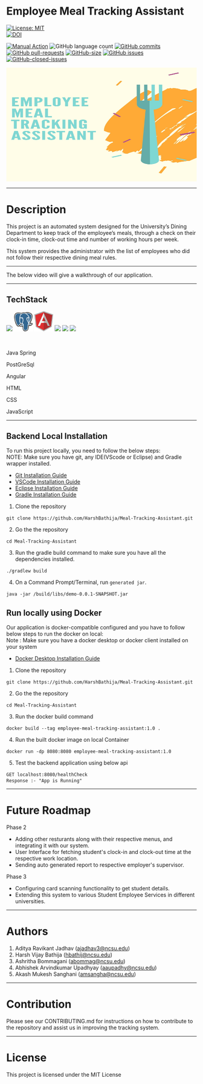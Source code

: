 # Employee Meal Tracking Assistant




[![License: MIT](https://img.shields.io/badge/License-MIT-yellow.svg)](https://opensource.org/licenses/MIT)  
[![DOI](https://zenodo.org/badge/409424195.svg)](https://zenodo.org/badge/latestdoi/409424195)

[![Manual Action](https://github.com/HarshBathija/Employee-Meal-Tracking-Assistant/actions/workflows/release.yml/badge.svg)](https://github.com/HarshBathija/Employee-Meal-Tracking-Assistant/actions/workflows/release.yml)
![GitHub language count](https://img.shields.io/github/languages/count/HarshBathija/Employee-Meal-Tracking-Assistant)
[![GitHub commits](https://badgen.net/github/last-commit/HarshBathija/Employee-Meal-Tracking-Assistant)](https://github.com/HarshBathija/Employee-Meal-Tracking-Assistant)
[![GitHub pull-requests](https://img.shields.io/github/issues-pr/HarshBathija/Employee-Meal-Tracking-Assistant)](https://github.com/HarshBathija/Employee-Meal-Tracking-Assistant)
[![GitHub-size](https://img.shields.io/github/languages/code-size/HarshBathija/Employee-Meal-Tracking-Assistant)](https://github.com/HarshBathija/Employee-Meal-Tracking-Assistant)
[![GitHub issues](https://img.shields.io/github/issues/HarshBathija/Employee-Meal-Tracking-Assistant)](https://github.com/HarshBathija/Employee-Meal-Tracking-Assistant)
[![GitHub-closed-issues](https://img.shields.io/github/issues-closed-raw/HarshBathija/Employee-Meal-Tracking-Assistant)](https://github.com/HarshBathija/Employee-Meal-Tracking-Assistant)


<img src="docs/images/cover_image.jpg" height="300" width="600"/> 

---

# Description

This project is an automated system designed for the University’s Dining Department to keep track of the employee’s meals, through a check on their clock-in time, clock-out time and number of working hours per week.

This system provides the administrator with the list of employees who did not follow their respective dining meal rules.


---

The below video will give a walkthrough of our application.






---


## TechStack
<img src="https://brandslogos.com/wp-content/uploads/images/large/spring-logo.png" width="50"/> <img src="docs/images/postgre.png" width="50"/> <img src="docs/images/AngularJS-Shield.svg" width="50"/> <img src="https://cdn.pixabay.com/photo/2017/08/05/11/16/logo-2582748_1280.png" width = "50"/> <img src="https://cdn.pixabay.com/photo/2017/08/05/11/16/logo-2582747_1280.png" width = "50"/> <img src="https://cdn.freelogovectors.net/wp-content/uploads/2020/11/javascript_logo-768x873.png" width = "50"/>

<br>

<p> Java Spring </p>
<p> PostGreSql </p>
<p> Angular </p>
<p> HTML </p>
<p> CSS </p>
<p> JavaScript </p>

---

## Backend Local Installation
To run this project locally, you need to follow the below steps:<br>
NOTE: Make sure you have git, any IDE(VScode or Eclipse) and Gradle wrapper installed.
  * [Git Installation Guide](https://git-scm.com/book/en/v2/Getting-Started-Installing-Git)
  * [VSCode Installation Guide](https://code.visualstudio.com/docs/setup/setup-overview)
  * [Eclipse Installation Guide](https://www.eclipse.org/downloads/packages/installer)
  * [Gradle Installation Guide](https://docs.gradle.org/current/userguide/installation.html)

1. Clone the repository
```
git clone https://github.com/HarshBathija/Meal-Tracking-Assistant.git
```
2. Go the the repository
```
cd Meal-Tracking-Assistant
```
3. Run the gradle build command to make sure you have all the dependencies installed.
```
./gradlew build
```
4. On a Command Prompt/Terminal, run ```generated jar```.
```
java -jar /build/libs/demo-0.0.1-SNAPSHOT.jar
```

## Run locally using Docker
Our application is docker-compatible configured and you have to follow below steps to run the docker on local:<br>
Note : Make sure you have a docker desktop or docker client installed on your system
  * [Docker Desktop Installation Guide](https://docs.docker.com/get-docker/)

1. Clone the repository
```
git clone https://github.com/HarshBathija/Meal-Tracking-Assistant.git
```
2. Go the the repository
```
cd Meal-Tracking-Assistant
```
3. Run the docker build command
```
docker build --tag employee-meal-tracking-assistant:1.0 .
```
4. Run the built docker image on local Container
```
docker run -dp 8080:8080 employee-meal-tracking-assistant:1.0
```

5. Test the backend application using below api
```
GET localhost:8080/healthCheck
Response :- "App is Running"
```

---

# Future Roadmap

Phase 2
 - Adding other resturants along with their respective menus, and integrating it with our system.
 - User Interface for fetching student's clock-in and clock-out time at the respective work location.
 - Sending auto generated report to respective employer's supervisor.

Phase 3
 - Configuring card scanning functionality to get student details.
 - Extending this system to various Student Employee Services in different universities.

---

# Authors

1. Aditya Ravikant Jadhav (ajadhav3@ncsu.edu)
2. Harsh Vijay Bathija (hbathij@ncsu.edu)
3. Ashritha Bommagani (abommag@ncsu.edu)
4. Abhishek Arvindkumar Upadhyay (aaupadhy@ncsu.edu)
5. Akash Mukesh Sanghani (amsangha@ncsu.edu)

---

# Contribution
Please see our CONTRIBUTING.md for instructions on how to contribute to the repository and assist us in improving the tracking system.

---

# License

This project is licensed under the MIT License



